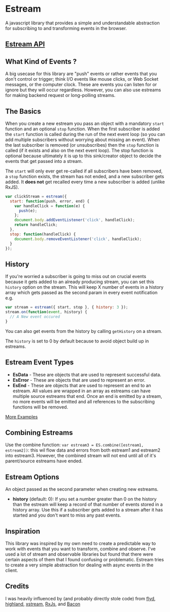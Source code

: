 # Estream

A javascript library that provides a simple and understandable abstraction for subscribing to and transforming events in the browser.

## [Estream API](./api/estream.md)

## What Kind of Events ?

A big usecase for this library are "push" events or rather events that you don't control or trigger; think I/O events like mouse clicks, or Web Socket messages, or the computer clock. These are events you can listen for or ignore but they will occur regardless. However, you can also use estreams for making backend request or long-polling streams.

## The Basics

When you create a new estream you pass an object with a mandatory `start` function and an optional `stop` function. When the first subscriber is added the `start` function is called during the run of the next event loop (so you can add multiple subscribers without worrying about missing an event). When the last subscriber is removed (or unsubscribes) then the `stop` function is called (if it exists and also on the next event loop). The stop function is optional because ultimately it is up to this sink/creator object to decide the events that get passed into a stream.

The `start` will only ever get re-called if all subscribers have been removed, a `stop` function exists, the stream has not ended, and a new subscriber gets added. It **does not** get recalled every time a new subscriber is added (unlike RxJS).

```javascript
var clickStream = estream({
  start: function(push, error, end) {
    var handleClick = function(e) {
      push(e);
    };
    document.body.addEventListener('click', handleClick);
    return handleClick;
  },
  stop: function(handleClick) {
    document.body.removeEventListener('click', handleClick);
  }
});
```

## History

If you're worried a subscriber is going to miss out on crucial events because it gets added to an already producing stream, you can set this `history` option on the stream. This will keep X number of events in a history array which gets passed as the second param in every event notification e.g.

```javascript
var stream = estream({ start, stop }, { history: 3 });
stream.on(function(event, history) {
  // A New event occured
}
```

You can also get events from the history by calling `getHistory` on a stream.

The `history` is set to 0 by default because to avoid object build up in estreams.

## Estream Event Types

* **EsData** - These are objects that are used to represent successful data.
* **EsError** - These are objects that are used to represent an error.
* **EsEnd** - These are objects that are used to represent an end to an estream. All values are wrapped in an array as estreams can have multiple source estreams that end. Once an end is emitted by a stream, no more events will be emitted and all references to the subscribing functions will be removed.

[More Examples](./examples)

## Combining Estreams

Use the combine function: `var estream3 = ES.combine([estream1, estream2])`: this wil flow data and errors from both estream1 and estream2 into estream3. However, the combined stream will not end until all of it's parent/source estreams have ended.

## Estream Options
An object passed as the second parameter when creating new estreams.

* **history** (default: 0): If you set a number greater than 0 on the history than the estream will keep a record of that number of events stored in a history array. Use this if a subscriber gets added to a stream after it has started and you don't want to miss any past events.

## Inspiration

This library was inspired by my own need to create a predictable way to work with events that you want to transform, combine and observe. I've used a lot of stream and observable libraries but found that there were certain aspects of them that I found confusing or problematic. Estream tries to create a very simple abstraction for dealing with async events in the client.

## Credits

I was heavily influenced by (and probably directly stole code) from [flyd](https://github.com/paldepind/flyd), [highland](http://highlandjs.org), [xstream](https://github.com/staltz/xstream), [RxJs](https://github.com/Reactive-Extensions/RxJS), and [Bacon](https://baconjs.github.io/)
